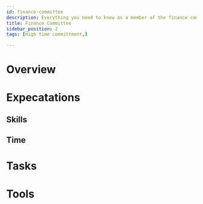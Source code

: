 ```yaml
---
id: finance-committee
description: Everything you need to know as a member of the finance committee
title: Finance Committee
sidebar_position: 2
tags: [High time committment,]

---
```


# Overview

# Expecatations

## Skills

## Time

# Tasks

# Tools

